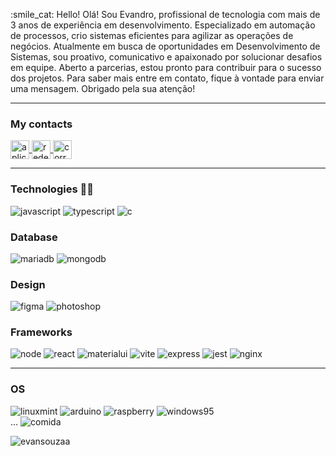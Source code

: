 <div>
  <p>
  :smile_cat: Hello! Olá! Sou Evandro, profissional de tecnologia com mais de 3 anos de experiência em desenvolvimento.
Especializado em automação de processos, crio sistemas eficientes para agilizar as operações de negócios.
Atualmente em busca de oportunidades em Desenvolvimento de Sistemas, sou proativo, comunicativo e apaixonado por solucionar desafios em equipe.
Aberto a parcerias, estou pronto para contribuir para o sucesso dos projetos. Para saber mais entre em contato, fique à vontade para enviar uma mensagem.
Obrigado pela sua atenção!
  </p>
</div>



___
<div>
<h3 align="left">My contacts</h3>  
<a  href="https://api.whatsapp.com/send?phone=5524988441050&text=Ol%C3%A1,%20Encontrei%20seu%20contato%20no%20GitHub!" target="_blank"><img  align="center" alt="aplicatito de mensagem whatsapp" height="30" src="https://img.shields.io/badge/WhatsApp-25D366?style=for-the-badge&logo=whatsapp&logoColor=white">
</a>

<a  href="https://www.linkedin.com/in/evansouzaa/" target="_blank">
<img align="center" alt="rede social de trabalhadores" height="30" src="https://img.shields.io/badge/LinkedIn-0077B5?style=for-the-badge&logo=linkedin&logoColor=white"/>
</a>

<a  href="mailto:evandro.souza.pereira@gmail.com" target="_blank">
<img align="center" height="30" alt="correio eletrônico"  src="https://img.shields.io/badge/Gmail-D14836?style=for-the-badge&logo=gmail&logoColor=white"/>
</a>
</div>

___
<div>

### Technologies :man_technologist:

<img  alt="javascript"  src="https://img.shields.io/badge/JavaScript-323330?style=for-the-badge&logo=javascript&logoColor=F7DF1E"/>

<img  alt="typescript"  src="https://img.shields.io/badge/TypeScript-007ACC?style=for-the-badge&logo=typescript&logoColor=white"/>

<img  alt="c"  src="https://img.shields.io/badge/C-00599C?style=for-the-badge&logo=c&logoColor=white"/>


### Database
<img  alt="mariadb"  src="https://img.shields.io/badge/MariaDB-003545?style=for-the-badge&logo=mariadb&logoColor=white"/>

<img  alt="mongodb"  src="https://img.shields.io/badge/MongoDB-4EA94B?style=for-the-badge&logo=mongodb&logoColor=white"/>


### Design
<img  alt="figma"  src="https://img.shields.io/badge/Figma-F24E1E?style=for-the-badge&logo=figma&logoColor=white"/>

<img  alt="photoshop"  src="https://img.shields.io/badge/Adobe%20Photoshop-31A8FF?style=for-the-badge&logo=Adobe%20Photoshop&logoColor=black"/>


### Frameworks
<img  alt="node"  src="https://img.shields.io/badge/Node.js-339933?style=for-the-badge&logo=nodedotjs&logoColor=white"/>

<img  alt="react"  src="https://img.shields.io/badge/React-20232A?style=for-the-badge&logo=react&logoColor=61DAFB"/>

<img  alt="materialui"  src="https://img.shields.io/badge/Material%20UI-007FFF?style=for-the-badge&logo=mui&logoColor=white"/>

<img  alt="vite"  src="https://img.shields.io/badge/Vite-B73BFE?style=for-the-badge&logo=vite&logoColor=FFD62E"/>

<img  alt="express"  src="https://img.shields.io/badge/Express.js-000000?style=for-the-badge&logo=express&logoColor=white"/>

<img  alt="jest"  src="https://img.shields.io/badge/Jest-C21325?style=for-the-badge&logo=jest&logoColor=white"/>

<img  alt="nginx"  src="https://img.shields.io/badge/Nginx-009639?style=for-the-badge&logo=nginx&logoColor=white"/>

___

### OS
<img  alt="linuxmint"  src="https://img.shields.io/badge/Linux_Mint-87CF3E?style=for-the-badge&logo=linux-mint&logoColor=white"/>

<img  alt="arduino"  src="https://img.shields.io/badge/Arduino-00979D?style=for-the-badge&logo=Arduino&logoColor=white"/>

<img  alt="raspberry"  src="https://img.shields.io/badge/Raspberry%20Pi-A22846?style=for-the-badge&logo=Raspberry%20Pi&logoColor=white"/>

<img  alt="windows95"  src="https://img.shields.io/badge/Windows_95-008080?style=for-the-badge&logo=windows-95&logoColor=white"/>

<br>
...
<img alt="comida"  src="https://img.shields.io/badge/McDonald's-FBC817?style=for-the-badge&logo=McDonald's&logoColor=white"/>

<p align="left"> <img src="https://komarev.com/ghpvc/?username=evansouzaa&label=Profile%20views&color=0e75b6&style=flat" alt="evansouzaa" /> </p>
</div>
